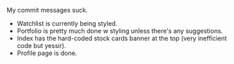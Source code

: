 My commit messages suck.

- Watchlist is currently being styled.
- Portfolio is pretty much done w styling unless there's any suggestions.
- Index has the hard-coded stock cards banner at the top (very inefficient code but yessir).
- Profile page is done.
